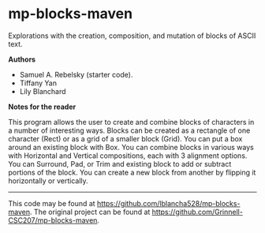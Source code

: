 # mp-blocks-maven

Explorations with the creation, composition, and mutation of blocks of ASCII text.

**Authors**

* Samuel A. Rebelsky (starter code).
* Tiffany Yan
* Lily Blanchard

**Notes for the reader**

This program allows the user to create and combine blocks of characters in a number of interesting ways.
Blocks can be created as a rectangle of one character (Rect) or as a grid of a smaller block (Grid).
You can put a box around an existing block with Box.
You can combine blocks in various ways with Horizontal and Vertical compositions, each with 3 alignment options.
You can Surround, Pad, or Trim and existing block to add or subtract portions of the block.
You can create a new block from another by flipping it horizontally or vertically.

---

This code may be found at <https://github.com/lblancha528/mp-blocks-maven>. The original project can be found at <https://github.com/Grinnell-CSC207/mp-blocks-maven>.
